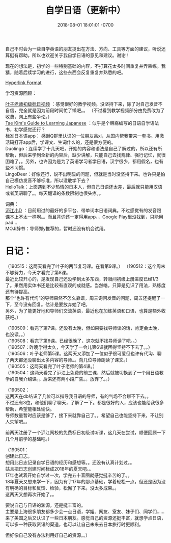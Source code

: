 ﻿---
layout: post
title:  "自学日语（更新中）"
date:   2018-08-01 18:01:01 -0700
categories: japan
---
自己不时会为一些自学英语的朋友提出在方法、方向、工具等方面的建议，听说还算挺有帮助。所以也欢迎关于我自学日语的意见和建议。谢谢！  
  
现在的想法是，初学的一些特别基础的内容，不打算花太多时间重复并弄熟练。我猜，随着后续学习的进行，这些东西会反复重复并熟悉的吧。  
    
[Hyperlink Format](https://www.lintj.com "访问lintj.com")  
  
学习资源回顾：  
  
[叶子老师初级标日视频](https://www.bilibili.com/video/av3060477/ "标日初级精讲BY萌萌哒葉子先生") ：感觉很好的教学视频。没坚持下来，除了对自己发音不自信，完全就是因为前段时间忙了懒吧。。 （不过看到教学视频部分由免费改为了收费，网上有些争论。）  
[Tae Kim's Guide to Learning Japanese](http://www.guidetojapanese.org/learn/grammar "Tae Kim's Guide") ：似乎是个韩裔编写的日语自学语法书，初学感觉还行？  
标准日本语app： 感谢Q群里认识的一位朋友吕xl，从国内帮我带来一套书。用激活码打开app后，学课文、生词什么的，还是很方便的。  
Duolingo：连续学了十几天吧，开始的内容和语法是自己了解过的，所以还有所帮助，但后来学到全新的内容后，缺少讲解，只能自己去找规律、强行记忆，就很困难了。。另外，也许因为是为了英语学习者学日语，汉字很少，都用假名，也有些不习惯。  
LingoDeer：好像还行，说不出明显的问题，但就是当时没坚持下来。也许只是怕自己模仿发音不够标准，所以没敢学下去？  
HelloTalk：上面遇到不少热情的日本人，但自己日语还太差，最后就只能用汉语或者英语聊了。。每天翻译的条数限制也很头疼。。  
  
词典：  
[沪江小D](https://dict.hjenglish.com/ "沪江小D") ：目前用过的最好的多平台、带单词本日语词典。不过感觉有的发音跟课本上不太一样啊。。而且背词还一定得用app，，Google Play里没找到，只能用pad...   
MOJi辞书：导师郑y推荐的，暂时还没有机会试用。  
    
  
# 日记：  

（190515：这两天看完了叶子的两节复习课。在看第9课。）
（190512：这个周末不够努力，今天才看完了第8课。  
最近比较开心的，是发现自己还没学到太多东西，转眼间初级上册进度已经1/3了。果然用实体书还是比较有直观的成就感。当然咯，只算是见识了用法，熟练度还有待提高。  
那个“也许有代沟”的导师果然不怎么靠谱，周三询问发音的问题，周五还提醒了一下，至今没有回复。估计是要放弃她了吧。  
另外，为了能更好地和导师们交流英语，最近也在加练英语和口语，也算是额外收获吧。）  
  
（190509：看完了第7课。还没有太晚，但如果要找导师读的话，肯定会太晚，也没读。。）  
（190508：看完了第6课。已经很晚了，这次就不找导师读了吧。。）  
（190507：昨晚学得太久，今天学了一会儿第6课就困得坚持不下去了。。）  
（190506：叶子老师第5课。这两天又添加了一位似乎很可爱但也许有代沟、聊了两天都还没聊出太多内容的导师。。向几位导师朗读了课文。）  
（190505：这两天看完了叶子老师的第4课。）  
（190504：这两天看完了沪江上免费的前三课，然后就被切换到了一个用日语教学的自我介绍课。。后来还有两小段广告。。放弃了。。）  
  
（190502：  
这两天在db结识了几位可以指导我日语的导师，有的气场不合聊不下去。。  
不过还有3位，和他们聊了聊天，了解了一下。都是很好的人，应该也能给我很多帮助，希望能相处愉快。  
导师数量暂时应该是够了，接下来就靠自己了。。希望自己也能坚持下来，不让别人失望吧。。  
  
前两天注册了一个沪江网校的免费标日初级试听课，这几天在尝试，顺便回顾一下几个月前学的基础吧。）    
  
（190501：  
创建此日志。  
想用此日志记录自学日语的经历和感想等。。还没有认真计划过。。    
姑且把日志创建时间标成2018年的夏天吧。。  
17年也试着开始自学过一次，学完五十音图就感觉挺辛苦的了。。  
18年夏天又想来学一下，因为有了17年的那点基础，学着轻松一点，但还是因为没有明确的目标和反馈、检验，松懈了下来。没太多成果。。  
这两天又想再次开始了。。  
  
要说自己与日语的渊源，还是挺丰富的。  
主要是上海很多朋友都多少会一点日语，学姐、网友、室友、妹子们、同学们……来了美国之后又认识了一些日本朋友。感觉自己的资源还挺丰富，就想学点日语，可以多一种获取资讯的渠道，也可以让自己未来去日本旅行时更顺利。  

但好像自己没有办法利用好自己的资源。。）  
  